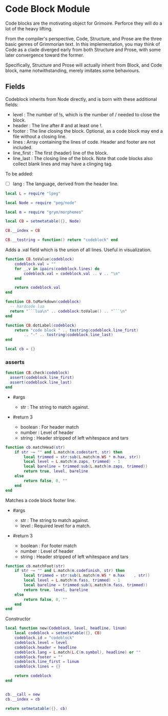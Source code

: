# Code Block Module

   Code blocks are the motivating object for Grimoire.  Perforce they
 will do a lot of the heavy lifting.

 From the compiler's perspective, Code, Structure, and Prose are the
 three basic genres of Grimmorian text.  In this implementation,
 you may think of Code as a clade diverged early from both Structure
 and Prose, with some later convergence toward the former. 
 
 Specifically, Structure and Prose will actually inherit from Block, and
 Code block, name notwithstanding, merely imitates some behaviours.
 

## Fields

   Codeblock inherits from Node directly, and is born with these 
 additional fields:

 - level  :  The number of !s, which is the number of / needed to close
             the block.
 - header :  The line after # and at least one !.
 - footer :  The line closing the block. Optional, as a code block may
             end a file without a closing line.
 - lines  :  Array containing the lines of code.  Header and footer
             are not included.
 - line_first :  The first (header) line of the block. 
 - line_last  :  The closing line of the block. Note that code blocks also
                 collect blank lines and may have a clinging tag. 
 
 To be added:
 - [ ] lang : The language, derived from the header line.

```lua
local L = require "lpeg"

local Node = require "peg/node"

local m = require "grym/morphemes"

local CB = setmetatable({}, Node)

CB.__index = CB

CB.__tostring = function() return "codeblock" end
```
 Adds a .val field which is the union of all lines.
 Useful in visualization. 

```lua
function CB.toValue(codeblock)
    codeblock.val = ""
    for _,v in ipairs(codeblock.lines) do
        codeblock.val = codeblock.val .. v .. "\n"
    end

    return codeblock.val
end

function CB.toMarkdown(codeblock)
  -- hardcode lua
  return "```lua\n" .. codeblock:toValue() .. "```\n"
end

function CB.dotLabel(codeblock)
    return "code block " .. tostring(codeblock.line_first)
        .. "-" .. tostring(codeblock.line_last)
end

local cb = {}
```
### asserts
```lua
function CB.check(codeblock)
  assert(codeblock.line_first)
  assert(codeblock.line_last)
end
```
 - #args
   - str :  The string to match against.
 
 - #return 3
   - boolean :  For header match
   - number  :  Level of header
   - string  :  Header stripped of left whitespace and tars


```lua
function cb.matchHead(str)
    if str ~= "" and L.match(m.codestart, str) then
        local trimmed = str:sub(L.match(m.WS * m.hax, str))
        local level = L.match(m.zaps, trimmed) - 1
        local bareline = trimmed:sub(L.match(m.zaps, trimmed))
        return true, level, bareline
    else 
        return false, 0, ""
    end
end
```
 Matches a code block footer line.

 - #args
   - str   :  The string to match against.
   - level :  Required level for a match.
 
 - #return 3
   - boolean :  For footer match
   - number  :  Level of header
   - string  :  Header stripped of left whitespace and tars


```lua
function cb.matchFoot(str)
    if str ~= "" and L.match(m.codefinish, str) then
        local trimmed = str:sub(L.match(m.WS * m.hax    , str))
        local level = L.match(m.fass, trimmed) - 1
        local bareline = trimmed:sub(L.match(m.fass, trimmed))
        return true, level, bareline
    else 
        return false, 0, ""
    end
end
```
 Constructor

```lua
local function new(Codeblock, level, headline, linum)
    local codeblock = setmetatable({}, CB)
    codeblock.id = "codeblock"
    codeblock.level = level
    codeblock.header = headline
    codeblock.lang = L.match(L.C(m.symbol), headline) or ""
    codeblock.footer = ""
    codeblock.line_first = linum
    codeblock.lines = {}

    return codeblock
end


cb.__call = new
cb.__index = cb

return setmetatable({}, cb)
```
